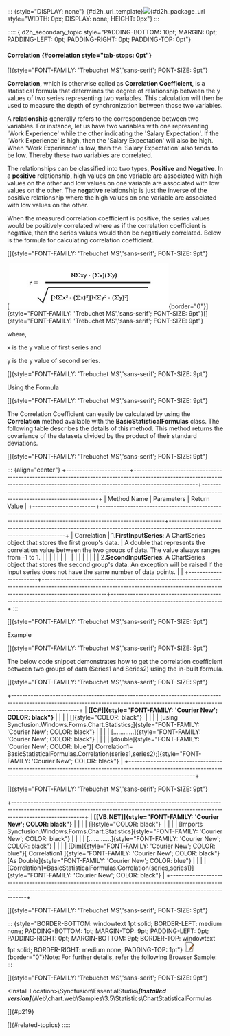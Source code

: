 ::: {style="DISPLAY: none"}
[](ms-xhelp:///?Id=d2h_url_template){#d2h_url_template}![](!package_url!){#d2h_package_url style="WIDTH: 0px; DISPLAY: none; HEIGHT: 0px"}
:::

::::: {.d2h_secondary_topic style="PADDING-BOTTOM: 10pt; MARGIN: 0pt; PADDING-LEFT: 0pt; PADDING-RIGHT: 0pt; PADDING-TOP: 0pt"}
#### Correlation {#correlation style="tab-stops: 0pt"}

[]{style="FONT-FAMILY: 'Trebuchet MS','sans-serif'; FONT-SIZE: 9pt"} 

**Correlation**, which is otherwise called as **Correlation Coefficient**, is a statistical formula that determines the degree of relationship between the y values of two series representing two variables. This calculation will then be used to measure the depth of synchronization between those two variables.

A **relationship** generally refers to the correspondence between two variables. For instance, let us have two variables with one representing \'Work Experience\' while the other indicating the \'Salary Expectation\'. If the \'Work Experience\' is high, then the \'Salary Expectation\' will also be high. When \'Work Experience\' is low, then the \'Salary Expectation\' also tends to be low. Thereby these two variables are correlated.

The relationships can be classified into two types, **Positive** and **Negative**. In a **positive** relationship, high values on one variable are associated with high values on the other and low values on one variable are associated with low values on the other. The **negative** relationship is just the inverse of the positive relationship where the high values on one variable are associated with low values on the other.

When the measured correlation coefficient is positive, the series values would be positively correlated where as if the correlation coefficient is negative, then the series values would then be negatively correlated. Below is the formula for calculating correlation coefficient.

[]{style="FONT-FAMILY: 'Trebuchet MS','sans-serif'; FONT-SIZE: 9pt"} 

[![](ImagesExt/image64_320.jpg){border="0"}]{style="FONT-FAMILY: 'Trebuchet MS','sans-serif'; FONT-SIZE: 9pt"}[]{style="FONT-FAMILY: 'Trebuchet MS','sans-serif'; FONT-SIZE: 9pt"}

where,

x is the y value of first series and

y is the y value of second series.

[]{style="FONT-FAMILY: 'Trebuchet MS','sans-serif'; FONT-SIZE: 9pt"} 

Using the Formula

[]{style="FONT-FAMILY: 'Trebuchet MS','sans-serif'; FONT-SIZE: 9pt"} 

The Correlation Coefficient can easily be calculated by using the **Correlation** method available with the **BasicStatisticalFormulas** class. The following table describes the details of this method. This method returns the covariance of the datasets divided by the product of their standard deviations.

[]{style="FONT-FAMILY: 'Trebuchet MS','sans-serif'; FONT-SIZE: 9pt"} 

::: {align="center"}
+-----------------------+-----------------------------------------------------------------------------------------------------------------------------------------------------------------------------------+----------------------------------------------------------------------------------------------------------------------+
| Method Name           | Parameters                                                                                                                                                                        | Return Value                                                                                                         |
+-----------------------+-----------------------------------------------------------------------------------------------------------------------------------------------------------------------------------+----------------------------------------------------------------------------------------------------------------------+
| Correlation           | 1.**FirstInputSeries**: A ChartSeries object that stores the first group\'s data.                                                                                                 | A double that represents the correlation value between the two groups of data. The value always ranges from -1 to 1. |
|                       |                                                                                                                                                                                   |                                                                                                                      |
|                       |                                                                                                                                                                                   |                                                                                                                      |
|                       |                                                                                                                                                                                   |                                                                                                                      |
|                       | 2.**SecondInputSeries**: A ChartSeries object that stores the second group\'s data. An exception will be raised if the input series does not have the same number of data points. |                                                                                                                      |
+-----------------------+-----------------------------------------------------------------------------------------------------------------------------------------------------------------------------------+----------------------------------------------------------------------------------------------------------------------+
:::

[]{style="FONT-FAMILY: 'Trebuchet MS','sans-serif'; FONT-SIZE: 9pt"} 

Example

[]{style="FONT-FAMILY: 'Trebuchet MS','sans-serif'; FONT-SIZE: 9pt"} 

The below code snippet demonstrates how to get the correlation coefficient between two groups of data (Series1 and Series2) using the in-built formula.

[]{style="FONT-FAMILY: 'Trebuchet MS','sans-serif'; FONT-SIZE: 9pt"} 

+------------------------------------------------------------------------------------------------------------------------------------------------------------------------------------+
| **[\[C#\]]{style="FONT-FAMILY: 'Courier New'; COLOR: black"}**                                                                                                                     |
|                                                                                                                                                                                    |
| []{style="COLOR: black"}                                                                                                                                                           |
|                                                                                                                                                                                    |
| [using Syncfusion.Windows.Forms.Chart.Statistics;]{style="FONT-FAMILY: 'Courier New'; COLOR: black"}                                                                               |
|                                                                                                                                                                                    |
| [\...\...\...\...]{style="FONT-FAMILY: 'Courier New'; COLOR: black"}                                                                                                               |
|                                                                                                                                                                                    |
| [double]{style="FONT-FAMILY: 'Courier New'; COLOR: blue"}[ Correlation1= BasicStatisticalFormulas.Correlation(series1,series2);]{style="FONT-FAMILY: 'Courier New'; COLOR: black"} |
+------------------------------------------------------------------------------------------------------------------------------------------------------------------------------------+

[]{style="FONT-FAMILY: 'Trebuchet MS','sans-serif'; FONT-SIZE: 9pt"} 

+--------------------------------------------------------------------------------------------------------------------------------------------------------------------------------------+
| **[\[VB.NET\]]{style="FONT-FAMILY: 'Courier New'; COLOR: black"}**                                                                                                                   |
|                                                                                                                                                                                      |
| []{style="COLOR: black"}                                                                                                                                                             |
|                                                                                                                                                                                      |
| [Imports Syncfusion.Windows.Forms.Chart.Statistics]{style="FONT-FAMILY: 'Courier New'; COLOR: black"}                                                                                |
|                                                                                                                                                                                      |
| [\...\...\...\....]{style="FONT-FAMILY: 'Courier New'; COLOR: black"}                                                                                                                |
|                                                                                                                                                                                      |
| [Dim]{style="FONT-FAMILY: 'Courier New'; COLOR: blue"}[ Correlation1 ]{style="FONT-FAMILY: 'Courier New'; COLOR: black"}[As Double]{style="FONT-FAMILY: 'Courier New'; COLOR: blue"} |
|                                                                                                                                                                                      |
| [Correlation1=BasicStatisticalFormulas.Correlation(series,series1)]{style="FONT-FAMILY: 'Courier New'; COLOR: black"}                                                                |
+--------------------------------------------------------------------------------------------------------------------------------------------------------------------------------------+

[]{style="FONT-FAMILY: 'Trebuchet MS','sans-serif'; FONT-SIZE: 9pt"} 

::: {style="BORDER-BOTTOM: windowtext 1pt solid; BORDER-LEFT: medium none; PADDING-BOTTOM: 1pt; MARGIN-TOP: 9pt; PADDING-LEFT: 0pt; PADDING-RIGHT: 0pt; MARGIN-BOTTOM: 9pt; BORDER-TOP: windowtext 1pt solid; BORDER-RIGHT: medium none; PADDING-TOP: 1pt"}
![](ImagesExt/image64_1.jpg){border="0"}Note: For further details, refer the following Browser Sample:
:::

[]{style="FONT-FAMILY: 'Trebuchet MS','sans-serif'; FONT-SIZE: 9pt"} 

\<Install Location\>\\Syncfusion\\EssentialStudio\\***\[Installed version\]***\\Web\\chart.web\\Samples\\3.5\\Statistics\\ChartStatisticalFormulas

[]{#p219} 

[]{#related-topics}
:::::
